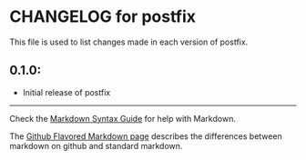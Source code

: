 # CHANGELOG for postfix

This file is used to list changes made in each version of postfix.

## 0.1.0:

* Initial release of postfix

- - -
Check the [Markdown Syntax Guide](http://daringfireball.net/projects/markdown/syntax) for help with Markdown.

The [Github Flavored Markdown page](http://github.github.com/github-flavored-markdown/) describes the differences between markdown on github and standard markdown.
